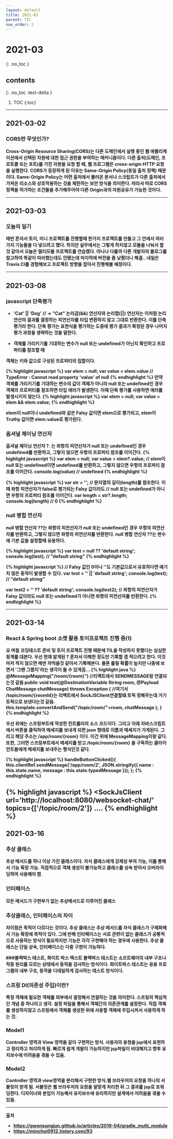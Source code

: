 ```yaml
---
layout: default
title: 2021-03
parent: TIL
nav_order: 2
---
```


# 2021-03
{: .no_toc }

## contents
{: .no_toc .text-delta }

1. TOC
{:toc}
---

## 2021-03-02

### CORS란 무엇인가?

<b> Cross-Origin Resource Sharing(CORS)는 다른 도메인에서 실행 중인 웹 애플리케이션에서 선택된 자원에 대한 접근 권한을 부여하는 매커니즘이다.
다른 출처(도메인, 프로토콜 또는 포트)를 가진 자원을 요청 할 때, 웹 프로그램은 cross-origin HTTP 요청을 실행한다.
CORS가 등장하게 된 이유는 <b>Same-Origin Policy</b>(동일 출처 정책) 때문이다.
Same-Origin Policy는 어떤 출처에서 불러온 문서나 스크립트가 다른 출처에서 가져온 리소스와 상호작용하는 것을 제한하는 보안 방식을 의미한다.
따라서 따로 CORS정책을 허가하는 조건들을 추가해주어야 다른 Origin과의 자원공유가 가능한 것이다.


---

## 2021-03-03

### 오늘의 일기

매번 혼자서 토이, 미니 프로젝트를 진행할때 한가지 프로젝트를 만들고 그 안에서 여러가지 기능들을 다 넣으려고 했다.
하지만 실무에서는 그렇게 하지않고 모듈을 나눠서 할 것 같아서 오늘은 멀티모듈 프로젝트를 연습했다. 아니나 다를까 다른 개발자의 블로그를 참고하여 똑같이 따라했는데도 안됐는데
마지막에 버전을 좀 낮췄더니 해결.. 내일은 Travis CI를 경험해보고 프로젝트 방향을 잡아서 진행해볼 예정이다.


---

## 2021-03-08

### javascript 단축평가

- 'Cat' || 'Dog' // -> "Cat"
논리곱(&&) 연산자와 논리합(||) 연산자는 이처럼 논리 연산의 결과를 결정하는 피연산자를 타입 변환하지 않고 그대로 반환한다. 이를 단축 평가라 한다.
<b>단축 평가는 표현식을 평가하는 도중에 평가 결과가 확정된 경우 나머지 평가 과정을 생략하는 것을 말한다.</b>

- 객체를 가리키기를 기대하는 변수가 null 또는 undefined가 아닌지 확인하고 프로퍼티를 참조할 때

객체는 키와 값으로 구성된 프로퍼티의 집합이다. 


{% highlight javascript %}
var elem = null;
var value = elem.value // TypeError : Cannot read property 'value' of null
{% endhighlight %}
만약 객체를 가리키기를 기대하는 변수의 값이 객체가 아니라 null 또는 undefined인 경우 객체의 프로퍼티를 참조하면 타입 에러가 발생한다.
이때 단축 평가를 사용하면 에러를 발생시키지 않는다.
{% highlight javascript %}
var elem = null;
var value = elem && elem.value;
{% endhighlight %}

elem이 null이나 undefined와 같은 Falsy 값이면 elem으로 평가되고, elem이 Truthy 값이면 elem.value로 평가된다.

### 옵셔널 체이닝 연산자

옵셔널 체이닝 연산자 ?. 는 좌항의 피연산자가 null 또는 undefined인 경우 undefined를 반환하고, 그렇지 않으면 우항의 프로퍼티 참조를 이어간다.
{% highlight javascript %}
var elem = null;
var value = elem?.value;
// elem이 null 또는 undefined이면 undefined를 반환하고, 그렇지 않으면 우항의 프로퍼티 참조를 이어간다.
console.log(value) // undefined
{% endhighlight %}

{% highlight javascript %}
var str = '';
// 문자열의 길이(length)를 참조한다. 이때 좌항 피연산자가 false로 평가되는 Falsy 값이라도
// null 또는 undefined가 아니면 우항의 프로퍼티 참조를 이어간다.
var length = str?.length;
console.log(length) // 0
{% endhighlight %}

### null 병합 연산자

null 병합 연산자 ??는 좌항의 피연산자가 null 또는 undefined인 경우 우항의 피연산자를 반환하고, 그렇지 않으면 좌항의 피연산자를 반환한다.
null 병합 연산자 ??는 변수에 기본 값을 설정할때 유용하다.

{% highlight javascript %}
var test = null ?? 'default string';
console.log(test); // "default string"
{% endhighlight %}

{% highlight javascript %}
// Falsy 값인 0이나 ''도 기본값으로서 유효하다면 예기치 않은 동작이 발생할 수 있다.
var test = '' || 'default string';
console.log(test); // "default string"

var test2 = '' ?? 'default string';
console.log(test2);
// 좌항의 피연산자가 Falsy 값이라도 null 또는 undefined가 아니면 좌항의 피연산자를 반환한다.
{% endhighlight %}


---

## 2021-03-14

### React & Spring boot 소켓 활용 토이프로젝트 진행 중(1)

요 며칠 코딩테스트 준비 및 토이 프로젝트 진행 때문에 TIL을 작성하지 못했다는 심심한 핑계를 대본다.
우선 현재 알게된 ? 혼자서 이해한 정도만 기록할 겸 적으려고 한다. 이것마저 적지 않으면 매번 까먹을것 같아서 기록해본다.
물론 틀릴 확률이 높지만 나중에 보면서 '그땐 그랬지'라는 생각이 들 수 있게끔...
{% highlight java %}
@MessageMapping("/room/{room}") //리액트에서 SENDMESSAGE랑 연결되는것 같음
    public void test(@DestinationVariable String room,  @Payload ChatMessage chatMessage) throws Exception
    {
        //여기서 /topic/room/{roomId}는 리액트에서  SockJSClient연결할떄 토픽 정해주는데 거기 토픽으로 보낸다는것 같음.
        this.template.convertAndSend("/topic/room/"+room, chatMessage );
    }
{% endhighlight %}

우선 위에는 스프링부트에 작성한 컨트롤러의 소스 코드이다. 
그리고 아래 자바스크립트에서 버튼을 클릭하여 메세지를 보내게 되면 json 형태로 이름과 메세지가 가게된다.
그리고 해당 주소는 /app/room/{room} 이다. 이건 위에 MessageMapping이랑 같다.
또한, 그러면 스프링부트에서 메세지를 받고 /topic/room/{room} 을 구독하는 클라이언트들에게 
메세지를 보내주는 형식인것 같다.

{% highlight javascript %}
 handleButtonClicked(){
        this.clientRef.sendMessage('/app/room/2', JSON.stringify({
            name : this.state.name,
            message : this.state.typedMessage
        }));
    };
{% endhighlight %}

{% highlight javascript %}
 <SockJsClient url='http://localhost:8080/websocket-chat/'
                              topics={['/topic/room/2']} 
		.... 
{% endhighlight %}
---

## 2021-03-16
### 추상 클래스
추상 메서드를 하나 이상 가진 클래스이다. 자식 클래스에게 강제성 부여 가능, 이를 통해서 기능 확장 가능.
직접적으로 객체 생성이 불가능하고 클래스를 상속 받아서 오버라이딩하여 사용해야 함.
### 인터페이스
모든 메서드가 구현부가 없는 추상메서드로 이루어진 클래스

### 추상클래스, 인터페이스의 차이
차이점은 목적이 다르다는 것이다. 추상 클래스는 추상 메서드를 자식 클래스가 구체화해서 기능 확장에 목적이 있다.
그에 반해 인터페이스는 서로 관련이 없는 클래스가 공통적으로 사용하는 방식이 필요하지만 기능은 각각 구현해야 하는 경우에 사용한다.
추상 클래스는 단일 상속, 인터페이스는 다중 구현이 가능하다.

###블랙박스 테스트, 화이트 박스 텍스트
블랙박스 테스트는 소프트웨어의 내부 구조나 작동 원리를 모르는 상태에서 동작을 검사하는 방식이다.
화이트박스 테스트는 응용 프로그램의 내부 구조, 동작을 디테일하게 검사하는 테스트 방식이다.

### 스프링 DI(의존성 주입)이란?
특정 객체에 필요한 객체를 외부에서 결정해서 연결하는 것을 의미한다.
스프링의 핵심적인 개념 중 하나라고 생각. 설정 파일을 통해서 객체간의 의존관계를 설정한다.
직접 객체를 생성하지않고 스프링에서 객체를 생성한 뒤에 사용할 객체에 주입시켜서 사용하게 하는 것.

### Model1
Controller 영역과 View 영역을 같이 구현하는 방식. 사용자의 용청을 jsp에서 표현하고 정리하고 처리하게 됨.
빠르게 쉽게 개발이 가능하지만 jsp파일이 비대해지고 향후 유지보수에 어려움을 겪을 수 있음.

### Model2
Controller 영역과 view영역을 분리해서 구현한 방식.웹 브라우저의 요청을 하나의 서블릿이 받게 됨.
서블릿은 웹 브라우저의 요청을 알맞게 처리한 뒤 그 결과를 jsp로 포워딩한다. 디자이너와 분업이 가능해서 유지보수에 유리하지만
설계에서 어려움을 겪을 수 있음.


--- 

출처
- https://gwonsungjun.github.io/articles/2019-04/gradle_multi_module
- https://minchoi0912.tistory.com/93